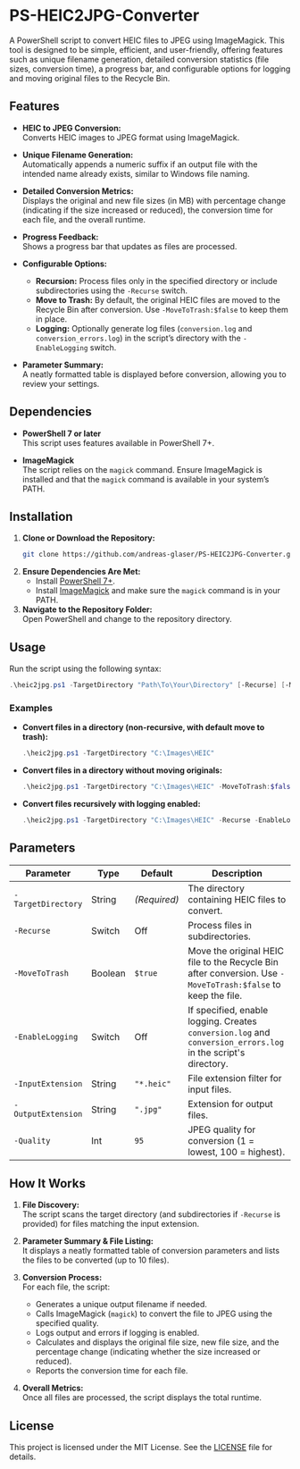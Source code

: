 # PS-HEIC2JPG-Converter

A PowerShell script to convert HEIC files to JPEG using ImageMagick. This tool is designed to be simple, efficient, and user-friendly, offering features such as unique filename generation, detailed conversion statistics (file sizes, conversion time), a progress bar, and configurable options for logging and moving original files to the Recycle Bin.

## Features

- **HEIC to JPEG Conversion:**  
  Converts HEIC images to JPEG format using ImageMagick.

- **Unique Filename Generation:**  
  Automatically appends a numeric suffix if an output file with the intended name already exists, similar to Windows file naming.

- **Detailed Conversion Metrics:**  
  Displays the original and new file sizes (in MB) with percentage change (indicating if the size increased or reduced), the conversion time for each file, and the overall runtime.

- **Progress Feedback:**  
  Shows a progress bar that updates as files are processed.

- **Configurable Options:**  
  - **Recursion:** Process files only in the specified directory or include subdirectories using the `-Recurse` switch.
  - **Move to Trash:** By default, the original HEIC files are moved to the Recycle Bin after conversion. Use `-MoveToTrash:$false` to keep them in place.
  - **Logging:** Optionally generate log files (`conversion.log` and `conversion_errors.log`) in the script’s directory with the `-EnableLogging` switch.

- **Parameter Summary:**  
  A neatly formatted table is displayed before conversion, allowing you to review your settings.

## Dependencies

- **PowerShell 7 or later**  
  This script uses features available in PowerShell 7+.

- **ImageMagick**  
  The script relies on the `magick` command. Ensure ImageMagick is installed and that the `magick` command is available in your system’s PATH.

## Installation

1. **Clone or Download the Repository:**  
   ```bash
   git clone https://github.com/andreas-glaser/PS-HEIC2JPG-Converter.git
   ```
2. **Ensure Dependencies Are Met:**  
   - Install [PowerShell 7+](https://github.com/PowerShell/PowerShell#get-powershell).
   - Install [ImageMagick](https://imagemagick.org/script/download.php) and make sure the `magick` command is in your PATH.
3. **Navigate to the Repository Folder:**  
   Open PowerShell and change to the repository directory.

## Usage

Run the script using the following syntax:

```powershell
.\heic2jpg.ps1 -TargetDirectory "Path\To\Your\Directory" [-Recurse] [-MoveToTrash] [-EnableLogging] [other parameters]
```

### Examples

- **Convert files in a directory (non-recursive, with default move to trash):**
  ```powershell
  .\heic2jpg.ps1 -TargetDirectory "C:\Images\HEIC"
  ```

- **Convert files in a directory without moving originals:**
  ```powershell
  .\heic2jpg.ps1 -TargetDirectory "C:\Images\HEIC" -MoveToTrash:$false
  ```

- **Convert files recursively with logging enabled:**
  ```powershell
  .\heic2jpg.ps1 -TargetDirectory "C:\Images\HEIC" -Recurse -EnableLogging
  ```

## Parameters

| Parameter          | Type    | Default      | Description                                                                                                 |
|--------------------|---------|--------------|-------------------------------------------------------------------------------------------------------------|
| `-TargetDirectory` | String  | *(Required)* | The directory containing HEIC files to convert.                                                           |
| `-Recurse`         | Switch  | Off          | Process files in subdirectories.                                                                          |
| `-MoveToTrash`     | Boolean | `$true`      | Move the original HEIC file to the Recycle Bin after conversion. Use `-MoveToTrash:$false` to keep the file.  |
| `-EnableLogging`   | Switch  | Off          | If specified, enable logging. Creates `conversion.log` and `conversion_errors.log` in the script's directory. |
| `-InputExtension`  | String  | `"*.heic"`   | File extension filter for input files.                                                                    |
| `-OutputExtension` | String  | `".jpg"`     | Extension for output files.                                                                                 |
| `-Quality`         | Int     | `95`         | JPEG quality for conversion (1 = lowest, 100 = highest).                                                  |

## How It Works

1. **File Discovery:**  
   The script scans the target directory (and subdirectories if `-Recurse` is provided) for files matching the input extension.

2. **Parameter Summary & File Listing:**  
   It displays a neatly formatted table of conversion parameters and lists the files to be converted (up to 10 files).

3. **Conversion Process:**  
   For each file, the script:
   - Generates a unique output filename if needed.
   - Calls ImageMagick (`magick`) to convert the file to JPEG using the specified quality.
   - Logs output and errors if logging is enabled.
   - Calculates and displays the original file size, new file size, and the percentage change (indicating whether the size increased or reduced).
   - Reports the conversion time for each file.

4. **Overall Metrics:**  
   Once all files are processed, the script displays the total runtime.

## License

This project is licensed under the MIT License. See the [LICENSE](LICENSE) file for details.
